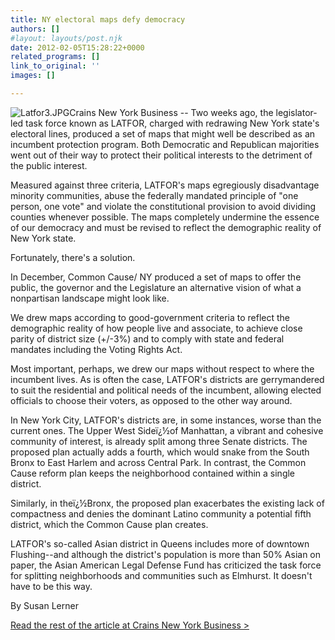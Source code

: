 ```yaml
---
title: NY electoral maps defy democracy
authors: []
#layout: layouts/post.njk
date: 2012-02-05T15:28:22+0000
related_programs: []
link_to_original: ''
images: []

---
```

![Latfor3.JPG](/uploads/Latfor3.JPG)Crains New York Business -- Two weeks ago, the legislator-led task force known as LATFOR, charged with redrawing New York state's electoral lines, produced a set of maps that might well be described as an incumbent protection program. Both Democratic and Republican majorities went out of their way to protect their political interests to the detriment of the public interest.

Measured against three criteria, LATFOR's maps egregiously disadvantage minority communities, abuse the federally mandated principle of "one person, one vote" and violate the constitutional provision to avoid dividing counties whenever possible. The maps completely undermine the essence of our democracy and must be revised to reflect the demographic reality of New York state.

Fortunately, there's a solution.

In December, Common Cause/ NY produced a set of maps to offer the public, the governor and the Legislature an alternative vision of what a nonpartisan landscape might look like.

We drew maps according to good-government criteria to reflect the demographic reality of how people live and associate, to achieve close parity of district size (+/-3%) and to comply with state and federal mandates including the Voting Rights Act.

Most important, perhaps, we drew our maps without respect to where the incumbent lives. As is often the case, LATFOR's districts are gerrymandered to suit the residential and political needs of the incumbent, allowing elected officials to choose their voters, as opposed to the other way around.

In New York City, LATFOR's districts are, in some instances, worse than the current ones. The Upper West Sideï¿½of Manhattan, a vibrant and cohesive community of interest, is already split among three Senate districts. The proposed plan actually adds a fourth, which would snake from the South Bronx to East Harlem and across Central Park. In contrast, the Common Cause reform plan keeps the neighborhood contained within a single district.

Similarly, in theï¿½Bronx, the proposed plan exacerbates the existing lack of compactness and denies the dominant Latino community a potential fifth district, which the Common Cause plan creates.

LATFOR's so-called Asian district in Queens includes more of downtown Flushing--and although the district's population is more than 50% Asian on paper, the Asian American Legal Defense Fund has criticized the task force for splitting neighborhoods and communities such as Elmhurst. It doesn't have to be this way.

By Susan Lerner

[Read the rest of the article at Crains New York Business >](https://www.crainsnewyork.com/article/20120205/SUB/302059995#)
